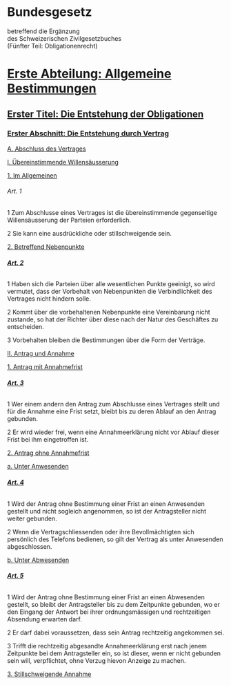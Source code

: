 # Bundesgesetz  
betreffend die Ergänzung  
des Schweizerischen Zivilgesetzbuches  
(Fünfter Teil: Obligationenrecht)
# [Erste Abteilung: Allgemeine Bestimmungen](https://www.fedlex.admin.ch/eli/cc/27/317_321_377/de#part_1)

## [Erster Titel: Die Entstehung der Obligationen](https://www.fedlex.admin.ch/eli/cc/27/317_321_377/de#part_1/tit_1)

### [Erster Abschnitt: Die Entstehung durch Vertrag](https://www.fedlex.admin.ch/eli/cc/27/317_321_377/de#part_1/tit_1/chap_1)

[A. Abschluss des Vertrages](https://www.fedlex.admin.ch/eli/cc/27/317_321_377/de#part_1/tit_1/chap_1/lvl_A)

[I. Übereinstimmende Willensäusserung](https://www.fedlex.admin.ch/eli/cc/27/317_321_377/de#part_1/tit_1/chap_1/lvl_A/lvl_I)

[1. Im Allgemeinen](https://www.fedlex.admin.ch/eli/cc/27/317_321_377/de#part_1/tit_1/chap_1/lvl_A/lvl_I/lvl_1)

###### Art. 1
1 Zum Abschlusse eines Vertrages ist die übereinstimmende gegenseitige Willensäusserung der Parteien erforderlich.

2 Sie kann eine ausdrückliche oder stillschweigende sein.

[2. Betreffend Nebenpunkte](https://www.fedlex.admin.ch/eli/cc/27/317_321_377/de#part_1/tit_1/chap_1/lvl_A/lvl_I/lvl_2)
###### [**Art. 2**](https://www.fedlex.admin.ch/eli/cc/27/317_321_377/de#art_2)

1 Haben sich die Parteien über alle wesentlichen Punkte geeinigt, so wird vermutet, dass der Vorbehalt von Nebenpunkten die Verbindlichkeit des Vertrages nicht hindern solle.

2 Kommt über die vorbehaltenen Nebenpunkte eine Vereinbarung nicht zustande, so hat der Richter über diese nach der Natur des Geschäftes zu entscheiden.

3 Vorbehalten bleiben die Bestimmungen über die Form der Verträge.

[II. Antrag und Annahme](https://www.fedlex.admin.ch/eli/cc/27/317_321_377/de#part_1/tit_1/chap_1/lvl_A/lvl_II)

[1. Antrag mit Annahmefrist](https://www.fedlex.admin.ch/eli/cc/27/317_321_377/de#part_1/tit_1/chap_1/lvl_A/lvl_II/lvl_1)

###### [**Art. 3**](https://www.fedlex.admin.ch/eli/cc/27/317_321_377/de#art_3)

1 Wer einem andern den Antrag zum Abschlusse eines Vertrages stellt und für die Annahme eine Frist setzt, bleibt bis zu deren Ablauf an den Antrag gebunden.

2 Er wird wieder frei, wenn eine Annahmeerklärung nicht vor Ablauf dieser Frist bei ihm eingetroffen ist.

[2. Antrag ohne Annahmefrist](https://www.fedlex.admin.ch/eli/cc/27/317_321_377/de#part_1/tit_1/chap_1/lvl_A/lvl_II/lvl_2)

[a. Unter Anwesenden](https://www.fedlex.admin.ch/eli/cc/27/317_321_377/de#part_1/tit_1/chap_1/lvl_A/lvl_II/lvl_2/lvl_a)

###### [**Art. 4**](https://www.fedlex.admin.ch/eli/cc/27/317_321_377/de#art_4)

1 Wird der Antrag ohne Bestimmung einer Frist an einen Anwesenden gestellt und nicht sogleich angenommen, so ist der Antragsteller nicht weiter gebunden.

2 Wenn die Vertragschliessenden oder ihre Bevollmächtigten sich persönlich des Telefons bedienen, so gilt der Vertrag als unter Anwesenden abgeschlossen.

[b. Unter Abwesenden](https://www.fedlex.admin.ch/eli/cc/27/317_321_377/de#part_1/tit_1/chap_1/lvl_A/lvl_II/lvl_2/lvl_b)

###### [**Art. 5**](https://www.fedlex.admin.ch/eli/cc/27/317_321_377/de#art_5)

1 Wird der Antrag ohne Bestimmung einer Frist an einen Abwesenden gestellt, so bleibt der Antragsteller bis zu dem Zeitpunkte gebunden, wo er den Eingang der Antwort bei ihrer ordnungsmässigen und rechtzeitigen Absendung erwarten darf.

2 Er darf dabei voraussetzen, dass sein Antrag rechtzeitig angekommen sei.

3 Trifft die rechtzeitig abgesandte Annahmeerklärung erst nach jenem Zeitpunkte bei dem Antragsteller ein, so ist dieser, wenn er nicht gebunden sein will, verpflichtet, ohne Verzug hievon Anzeige zu machen.

[3. Stillschweigende Annahme](https://www.fedlex.admin.ch/eli/cc/27/317_321_377/de#part_1/tit_1/chap_1/lvl_A/lvl_II/lvl_3)